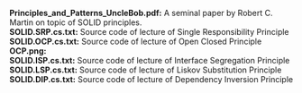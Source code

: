 **Principles_and_Patterns_UncleBob.pdf:** A seminal paper by Robert C. Martin on topic of SOLID principles. <br>
**SOLID.SRP.cs.txt:** Source code of lecture of Single Responsibility Principle <br>
**SOLID.OCP.cs.txt:** Source code of lecture of Open Closed Principle <br>
**OCP.png:** <br>
**SOLID.ISP.cs.txt:** Source code of lecture of Interface Segregation Principle <br>
**SOLID.LSP.cs.txt:** Source code of lecture of Liskov Substitution Principle <br>
**SOLID.DIP.cs.txt:** Source code of lecture of Dependency Inversion Principle <br>